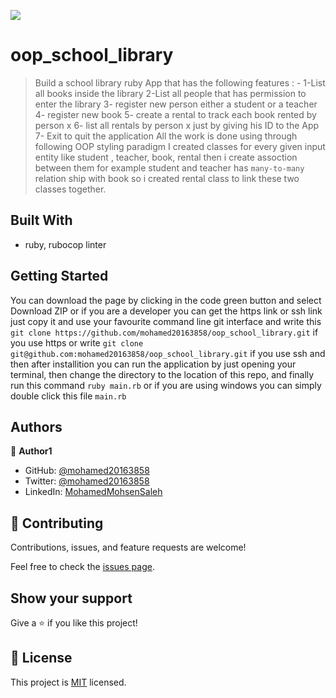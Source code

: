 ![](https://img.shields.io/badge/Microverse-blueviolet)

# oop_school_library
> Build a school library ruby App that has the following features : -
1-List all books inside the library 
2-List all people that has permission to enter the library 
3- register new person either a student or a teacher 
4- register new book 
5- create a rental to track each book rented by person x 
6- list all rentals by person x just by giving his ID to the App
7- Exit to quit the application
All the work is done using through following OOP styling paradigm I created classes for every given input entity like student , teacher, book, rental then i create assoction between them for example student and teacher has `many-to-many` relation ship with book so i created rental class to link these two classes together.

## Built With

- ruby, rubocop linter


## Getting Started
You can download the page by clicking in the code green button and select Download ZIP or if you are a developer 
you can get the https link or ssh link just copy it and use your favourite command line git interface and write this `git clone https://github.com/mohamed20163858/oop_school_library.git` if you use https or write `git clone git@github.com:mohamed20163858/oop_school_library.git` if you use ssh and then after installition you can run the application by just opening your terminal, then change the directory to the location of this repo, and finally run this command `ruby main.rb` or if you are using windows you can simply double click this file `main.rb`

## Authors

👤 **Author1**

- GitHub: [@mohamed20163858](https://github.com/mohamed20163858)
- Twitter: [@mohamed20163858](https://twitter.com/mohamed20163858)
- LinkedIn: [MohamedMohsenSaleh](https://www.linkedin.com/in/mohamedmohsensaleh/)

## 🤝 Contributing

Contributions, issues, and feature requests are welcome!

Feel free to check the [issues page](../../issues/).

## Show your support

Give a ⭐️ if you like this project!

## 📝 License

This project is [MIT](./MIT.md) licensed.
